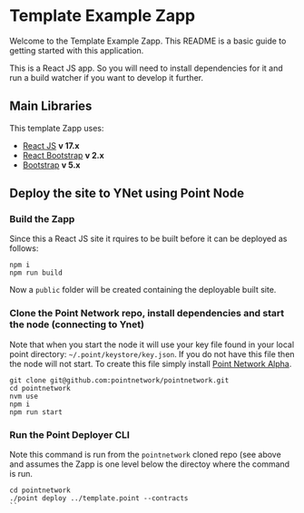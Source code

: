 # Template Example Zapp

Welcome to the Template Example Zapp. This README is a basic guide to getting started with this application.

This is a React JS app. So you will need to install dependencies for it and run a build watcher if you want to develop it further.

## Main Libraries

This template Zapp uses:

* [React JS](https://reactjs.org/) **v 17.x**
* [React Bootstrap](https://react-bootstrap.github.io/) **v 2.x**
* [Bootstrap](https://getbootstrap.com/) **v 5.x**

## Deploy the site to YNet using Point Node

### Build the Zapp 

Since this a React JS site it rquires to be built before it can be deployed as follows:

```
npm i
npm run build
```

Now a `public` folder will be created containing the deployable built site. 

### Clone the Point Network repo, install dependencies and start the node (connecting to Ynet)

Note that when you start the node it will use your key file found in your local point directory: `~/.point/keystore/key.json`. If you do not have this file then the node will not start. To create this file simply install [Point Network Alpha](https://pointnetwork.io/alpha). 

```
git clone git@github.com:pointnetwork/pointnetwork.git
cd pointnetwork
nvm use
npm i
npm run start
```

### Run the Point Deployer CLI

Note this command is run from the `pointnetwork` cloned repo (see above and assumes the Zapp is one level below the directoy where the command is run.

```
cd pointnetwork
./point deploy ../template.point --contracts
``